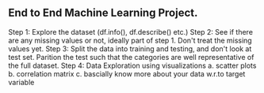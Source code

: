 ## End to End Machine Learning Project.

Step 1: Explore the dataset (df.info(), df.describe() etc.)
Step 2: See if there are any missing values or not, ideally part of step 1. Don't treat the missing values yet.
Step 3: Split the data into training and testing, and don't look at test set. Parition the test such that the categories are well representative of the full dataset. 
Step 4: Data Exploration using visualizations
    a. scatter plots
    b. correlation matrix
    c. bascially know more about your data w.r.to target variable
